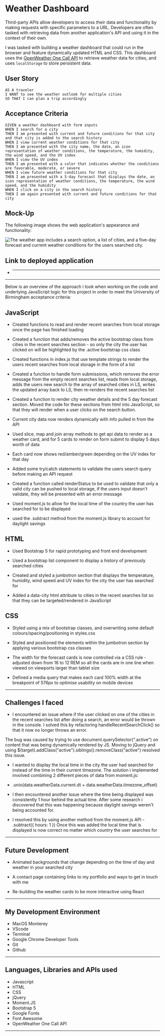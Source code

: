 # Weather Dashboard

Third-party APIs allow developers to access their data and functionality by making requests with specific parameters to a URL. Developers are often tasked with retrieving data from another application's API and using it in the context of their own.

I was tasked with building a weather dashboard that could run in the browser and feature dynamically updated HTML and CSS. This dashboard uses the [OpenWeather One Call API](https://openweathermap.org/api/one-call-api) to retrieve weather data for cities, and uses `localStorage` to store persistent data.

## User Story

```
AS A traveler
I WANT to see the weather outlook for multiple cities
SO THAT I can plan a trip accordingly
```

## Acceptance Criteria

```
GIVEN a weather dashboard with form inputs
WHEN I search for a city
THEN I am presented with current and future conditions for that city and that city is added to the search history
WHEN I view current weather conditions for that city
THEN I am presented with the city name, the date, an icon representation of weather conditions, the temperature, the humidity, the wind speed, and the UV index
WHEN I view the UV index
THEN I am presented with a color that indicates whether the conditions are favorable, moderate, or severe
WHEN I view future weather conditions for that city
THEN I am presented with a 5-day forecast that displays the date, an icon representation of weather conditions, the temperature, the wind speed, and the humidity
WHEN I click on a city in the search history
THEN I am again presented with current and future conditions for that city
```

## Mock-Up

The following image shows the web application's appearance and functionality:

![The weather app includes a search option, a list of cities, and a five-day forecast and current weather conditions for the users searched city.](./assets/images/weather-dashboard-demo.gif)

## Link to deployed application

- ***

---

Below is an overview of the approach i took when working on the code and underlying JavaScript logic for this project in order to meet the University of Birmingham acceptance criteria:

## JavaScript

- Created functions to read and render recent searches from local storage once the page has finished loading

- Created a function that adds/removes the active bootstrap class from cities in the recent searches section - so only the city the user has clicked on will be highlighted by the .active bootstrap css class

- Created functions in index.js that use template strings to render the users recent searches from local storage in the form of a list

- Created a function to handle form submissions, which removes the error message from the empty recent searches list, reads from local storage, adds the users new search to the array of searched cities in LS, writes the updated array back to LS, then re-renders the recent searches list

- Created a function to render city weather details and the 5 day forecast section. Moved the code for these sections from html into JavaScript, so that they will render when a user clicks on the search button.

- Current city data now renders dynamically with info pulled in from the API

- Used slice, map and join array methods to get api data to render as a weather card, and for 5 cards to render on form submit to display 5 days worth of data

- Each card now shows red/amber/green depending on the UV index for that day

- Added some try/catch statements to validate the users search query before making an API request

- Created a function called renderStatus to be used to validate that only a valid city can be pushed to local storage, if the users input doesn't validate, they will be presented with an error message

- Used moment.js to allow for the local time of the country the user has searched for to be displayed

- used the .subtract method from the moment.js library to account for daylight savings

## HTML

- Used Bootstrap 5 for rapid prototyping and front end development

- Used a bootstrap list component to display a history of previously searched cities

- Created and styled a jumbotron section that displays the temperature, humidity, wind speed and UV index for the city the user has searched for

- Added a data-city html attribute to cities in the recent searches list so that they can be targeted/rendered in JavaScript

## CSS

- Styled using a mix of bootstrap classes, and overwriting some default colours/spacing/positioning in styles.css

- Styled and positioned the elements within the jumbotron section by applying various bootstrap css classes

- The width for the forecast cards is now controlled via a CSS rule -adjusted down from 16 to 12 REM so all the cards are in one line when viewed on viewports larger than tablet size

- Defined a media query that makes each card 100% width at the breakpoint of 576px to optimise usability on mobile devices

---

## Challenges I faced

- I encountered an issue where if the user clicked on one of the cities in the recent searches list after doing a search, an error would be thrown in the console. I solved this by refactoring handleRecentSearchClick() so that it now no longer throws an error.

The bug was caused by trying to use document.querySelector(".active") on content that was being dynamically rendered by JS. Moving to jQuery and using $(target).addClass("active").siblings().removeClass("active") resolved this issue.

- I wanted to display the local time in the city the user had searched for instead of the time in their current timezone. The solution i implemented involved combining 2 different pieces of data from moment.js:

- .unix(data.weatherData.current.dt + data.weatherData.timezone_offset)

- I then encountered another issue where the time being displayed was consistently 1 hour behind the actual time. After some research i discovered that this was happening because daylight savings weren't being accounted for.

- I resolved this by using another method from the moment.js API - .subtract({ hours: 1 })
  Once this was added the local time that is displayed is now correct no matter which country the user searches for

---

## Future Development

- Animated backgrounds that change depending on the time of day and weather in your searched city

- A contact page containing links to my portfolio and ways to get in touch with me

- Re-building the weather cards to be more interactive using React

---

## My Development Environment

- MacOS Monterey
- VScode
- Terminal
- Google Chrome Developer Tools
- Git
- Github

---

## Languages, Libraries and APIs used

- Javascript
- HTML
- CSS
- jQuery
- Moment.JS
- Bootstrap 5
- Google Fonts
- Font Awesome
- OpenWeather One Call API

---
